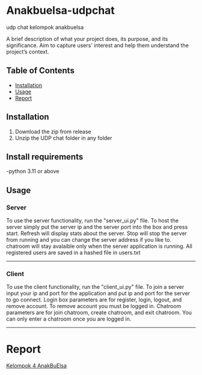# Anakbuelsa-udpchat
udp chat kelompok anakbuelsa

A brief description of what your project does, its purpose, and its significance. Aim to capture users' interest and help them understand the project’s context.

## Table of Contents

- [Installation](#installation)
- [Usage](#usage)
- [Report](#report)


## Installation
1. Download the zip from release
2. Unzip the UDP chat folder in any folder

## Install requirements
-python 3.11 or above

## Usage
### Server
To use the server functionality, run the "server_ui.py" file. To host the server simply put the server ip and the server port into the box and press start. Refresh will display stats about the server. Stop will stop the server from running and you can change the server address if you like to. chatroom will stay avalaible only when the server application is running. All registered users are saved in a hashed file in users.txt

----
### Client
To use the client functionality, run the "client_ui.py" file. To join a server input your ip and port for the application and put ip and port for the server to go connect. Login box parameters are for register, login, logout, and remove account. To remove account you must be logged in. Chatroom parameters are for join chatroom, create chatroom, and exit chatroom. You can only enter a chatroom once you are logged in.

---

# Report
[Kelompok 4 AnakBuElsa](https://docs.google.com/document/d/1DRlZ-N7DX6l2aqomhN87JtjETL7RypaLv3Jx6ZrcYNU/edit?usp=sharing) 
